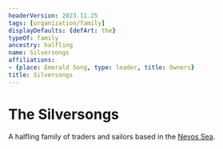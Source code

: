 ```yaml
---
headerVersion: 2023.11.25
tags: [organization/family]
displayDefaults: {defArt: the}
typeOf: family
ancestry: halfling
name: Silversongs
affiliations:
- {place: Emerald Song, type: leader, title: Owners}
title: Silversongs
---
```

# The Silversongs

A halfling family of traders and sailors based in the [Nevos Sea](<../../gazetteer/west-coast/nevos-sea.md>). 

